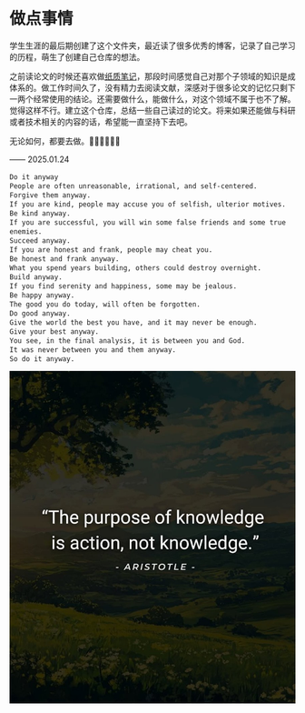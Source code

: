 # 做点事情

学生生涯的最后期创建了这个文件夹，最近读了很多优秀的博客，记录了自己学习的历程，萌生了创建自己仓库的想法。

之前读论文的时候还喜欢做[纸质笔记](./Archive/README.md)，那段时间感觉自己对那个子领域的知识是成体系的。做工作时间久了，没有精力去阅读文献，深感对于很多论文的记忆只剩下一两个经常使用的结论。还需要做什么，能做什么，对这个领域不属于也不了解。觉得这样不行。建立这个仓库，总结一些自己读过的论文。将来如果还能做与科研或者技术相关的内容的话，希望能一直坚持下去吧。

无论如何，都要去做。🏃🏋️‍♂️🧗🎯🆙

—— 2025.01.24

```shell
Do it anyway
People are often unreasonable, irrational, and self-centered.     
Forgive them anyway.     
If you are kind, people may accuse you of selfish, ulterior motives.     
Be kind anyway.     
If you are successful, you will win some false friends and some true enemies.     
Succeed anyway.     
If you are honest and frank, people may cheat you.     
Be honest and frank anyway.     
What you spend years building, others could destroy overnight.     
Build anyway.     
If you find serenity and happiness, some may be jealous.     
Be happy anyway.     
The good you do today, will often be forgotten.     
Do good anyway.     
Give the world the best you have, and it may never be enough.     
Give your best anyway.     
You see, in the final analysis, it is between you and God.     
It was never between you and them anyway.     
So do it anyway.
```
![img](./action.jpg)
